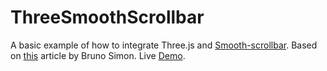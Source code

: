 # ThreeSmoothScrollbar

A basic example of how to integrate Three.js and [Smooth-scrollbar](https://github.com/idiotWu/smooth-scrollbar).
Based on [this](https://tympanus.net/codrops/2022/01/05/crafting-scroll-based-animations-in-three-js/) article by Bruno Simon.
Live [Demo](https://three-smooth-scrollbar.vercel.app/).
